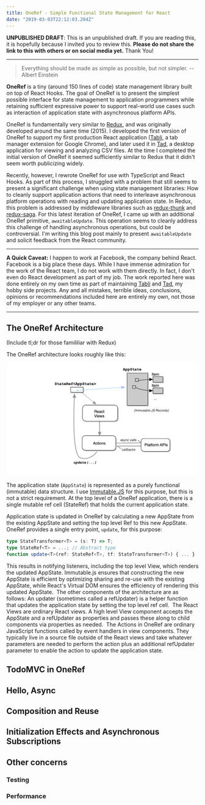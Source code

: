 ```yaml
---
title: OneRef - Simple Functional State Management for React
date: "2019-03-03T22:12:03.284Z"
---
```


<strong>UNPUBLISHED DRAFT</strong>: This is an unpublished draft. If you are reading this, it is hopefully because I invited you to review this. <strong>Please do not share the link to
this with others or on social media yet.</strong> Thank You!

---

> Everything should be made as simple as possible, but not simpler.
> --Albert Einstein

<strong>OneRef</strong> is a tiny (around 150 lines of code) state management library
built on top of React Hooks.
The goal of OneRef is to present
the simplest possible interface for state management to application programmers while retaining
sufficient expressive power to support real-world use cases such as interaction of application state with asynchronous platform APIs.

OneRef is fundamentally very similar to [Redux](https://redux.js.org/), and was originally developed
around the same time (2015). I developed the first version of OneRef to support my first production React application ([Tabli](https://chrome.google.com/webstore/detail/tabli/igeehkedfibbnhbfponhjjplpkeomghi), a tab manager extension for Google Chrome), and later used it in [Tad](https://www.tadviewer.com), a desktop application for viewing and analyzing CSV files.
At the time I completed the initial version of OneRef it seemed sufficiently similar to Redux that it didn't seem worth publicizing widely.

Recently, however, I rewrote OneRef for use with TypeScript and React Hooks. As part of this process, I struggled with a problem that still seems to present a significant challenge when using state management libraries: How to cleanly support application actions that need to interleave asynchronous platform operations with reading and updating application state. In Redux, this problem is addressed by middleware libraries such as [redux-thunk](https://github.com/reduxjs/redux-thunk) and [redux-saga](https://redux-saga.js.org/). For this latest iteration of
OneRef, I came up with an additional OneRef primitive, `awaitableUpdate`. This operation
seems to cleanly address this challenge of handling asynchronous operations, but could be controversial.
I'm writing this blog post mainly to present `awaitableUpdate` and solicit feedback from the React community.

---

<strong>A Quick Caveat:</strong> I happen to work at Facebook, the
company behind React. Facebook is a big place these days.
While I have immense admiration for the work of the React team,
I do not work with them directly. In fact, I don't even do React
development as part of my job.
The work reported here
was done entirely on my own time as part of
maintaining [Tabli](https://chrome.google.com/webstore/detail/tabli/igeehkedfibbnhbfponhjjplpkeomghi) and [Tad](https://www.tadviewer.com), my hobby side projects.
Any and all mistakes, terrible ideas, conclusions, opinions or recommendations included here are entirely my own, not those of my employer or any other teams.

---

## The OneRef Architecture

(Include tl;dr for those famililiar with Redux)

The OneRef architecture looks roughly like this:

![OneRef Architecture](./oneref-architecture.png)

The application state (`AppState`) is represented as a purely functional (immutable) data structure.
I use [Immutable.JS](https://immutable-js.github.io/immutable-js/) for this purpose, but this is not a strict requirement. At the top level of a OneRef application, there is a single mutable ref cell
(StateRef) that holds the current application state.

Application state is updated in OneRef by calculating a new AppState from the existing AppState and setting the top level Ref to this new AppState. OneRef provides a single entry point, `update`, for this purpose:

```typescript
type StateTransformer<T> = (s: T) => T;
type StateRef<T> = ...; // Abstract type
function update<T>(ref: StateRef<T>, tf: StateTransformer<T>) { ... }
```

This results in notifying listeners, including the top level View, which renders the updated AppState. Immutable.js ensures that constructing the new AppState is efficient by optimizing sharing and re-use with the existing AppState, while React's Virtual DOM ensures the efficiency of rendering this updated AppState. 
The other components of the architecture are as follows:
An updater (sometimes called a refUpdater) is a helper function that updates the application state by setting the top level ref cell. 
The React Views are ordinary React views. A high level View component accepts the AppState and a refUpdater as properties and passes these along to child components via properties as needed. 
The Actions in OneRef are ordinary JavaScript functions called by event handlers in view components. They typically live in a source file outside of the React views and take whatever parameters are needed to perform the action plus an additional refUpdater parameter to enable the action to update the application state.

## TodoMVC in OneRef

## Hello, Async

## Composition and Reuse

## Initialization Effects and Asynchronous Subscriptions

## Other concerns

### Testing

### Performance

